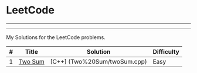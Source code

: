 
# LeetCode
  --------
  --------

My Solutions for the LeetCode problems.

| # | Title | Solution | Difficulty |
| - | ----- | -------- | ---------- |
| 1 |[Two Sum](https://leetcode.com/problems/two-sum/) | [C++] (Two%20Sum/twoSum.cpp) | Easy |
